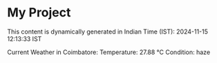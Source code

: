 # My Project

This content is dynamically generated in Indian Time (IST): 2024-11-15 12:13:33 IST


Current Weather in Coimbatore:
Temperature: 27.88 °C
Condition: haze

